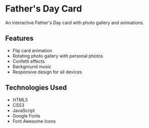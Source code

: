 # Father's Day Card

An interactive Father's Day card with photo gallery and animations.

## Features

- Flip card animation
- Rotating photo gallery with personal photos
- Confetti effects
- Background music
- Responsive design for all devices

## Technologies Used

- HTML5
- CSS3
- JavaScript
- Google Fonts
- Font Awesome Icons
